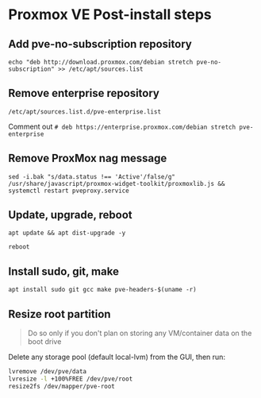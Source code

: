 # Proxmox VE Post-install steps


## Add pve-no-subscription repository
`echo "deb http://download.proxmox.com/debian stretch pve-no-subscription" >> /etc/apt/sources.list`

## Remove enterprise repository
`/etc/apt/sources.list.d/pve-enterprise.list`

Comment out `# deb https://enterprise.proxmox.com/debian stretch pve-enterprise`

## Remove ProxMox nag message
`sed -i.bak "s/data.status !== 'Active'/false/g" /usr/share/javascript/proxmox-widget-toolkit/proxmoxlib.js && systemctl restart pveproxy.service`

## Update, upgrade, reboot
`apt update && apt dist-upgrade -y`

`reboot`

## Install sudo, git, make
`apt install sudo git gcc make pve-headers-$(uname -r)`

## Resize root partition
> Do so only if you don't plan on storing any VM/container data on the boot drive

Delete any storage pool (default local-lvm) from the GUI, then run:
```bash
lvremove /dev/pve/data
lvresize -l +100%FREE /dev/pve/root
resize2fs /dev/mapper/pve-root
```